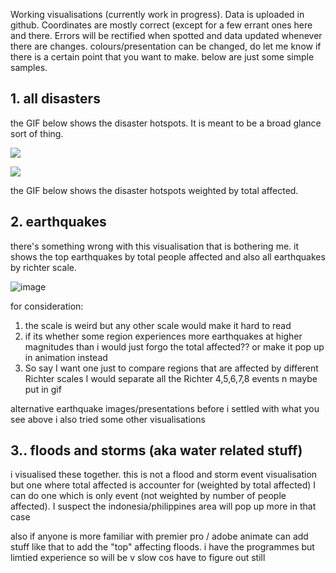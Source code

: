 Working visualisations
(currently work in progress). Data is uploaded in github. Coordinates are mostly correct (except for a few errant ones here and there. Errors will be rectified when spotted and data updated whenever there are changes.
colours/presentation can be changed, do let me know if there is a certain point that you want to make. below are just some simple samples.

## 1. all disasters
the GIF below shows the disaster hotspots. It is meant to be a broad glance sort of thing.

![](https://compote.slate.com/images/697b023b-64a5-49a0-8059-27b963453fb1.gif)

![](https://drive.google.com/drive/folders/14j89grYSqNNQG9kRjkZz8_eG-fVk5Rj8)

the GIF below shows the disaster hotspots weighted by total affected.


## 2. earthquakes
there's something wrong with this visualisation that is bothering me. it shows the top earthquakes by total people affected and also all earthquakes by richter scale.

![image](https://drive.google.com/uc?id=1MjnJeZ9byUz1GqwiKO3JK_9VcHotjEFp)

for consideration:
1. the scale is weird but any other scale would make it hard to read
2. if its whether some region experiences more earthquakes at higher magnitudes than i would just forgo the total affected?? or make it pop up in animation instead
3. So say I want one just to compare regions that are affected by different Richter scales I would separate all the Richter 4,5,6,7,8 events n maybe put in gif

alternative earthquake images/presentations
before i settled with what you see above i also tried some other visualisations

## 3.. floods and storms (aka water related stuff)
i visualised these together. this is not a flood and storm event visualisation but one where total affected is accounter for (weighted by total affected)
I can do one which is only event (not weighted by number of people affected). I suspect the indonesia/philippines area will pop up more in that case


also if anyone is more familiar with premier pro / adobe animate can add stuff like that to add the "top" affecting floods. i have the programmes but limtied experience so will be v slow cos have to figure out still
